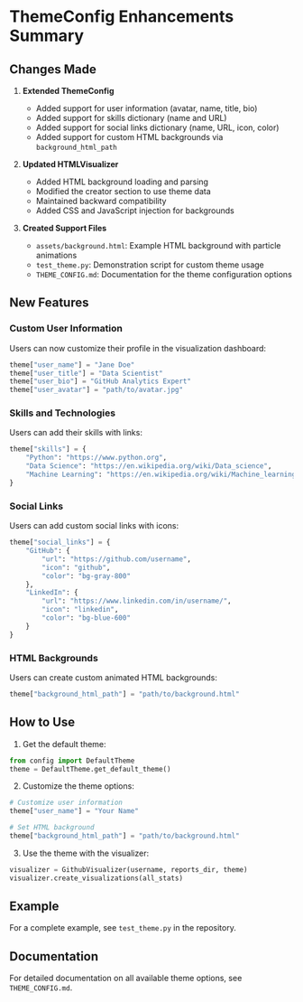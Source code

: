 # ThemeConfig Enhancements Summary

## Changes Made

1. **Extended ThemeConfig**
   - Added support for user information (avatar, name, title, bio)
   - Added support for skills dictionary (name and URL)
   - Added support for social links dictionary (name, URL, icon, color)
   - Added support for custom HTML backgrounds via `background_html_path`

2. **Updated HTMLVisualizer**
   - Added HTML background loading and parsing
   - Modified the creator section to use theme data
   - Maintained backward compatibility
   - Added CSS and JavaScript injection for backgrounds

3. **Created Support Files**
   - `assets/background.html`: Example HTML background with particle animations
   - `test_theme.py`: Demonstration script for custom theme usage
   - `THEME_CONFIG.md`: Documentation for the theme configuration options

## New Features

### Custom User Information
Users can now customize their profile in the visualization dashboard:
```python
theme["user_name"] = "Jane Doe"
theme["user_title"] = "Data Scientist"
theme["user_bio"] = "GitHub Analytics Expert"
theme["user_avatar"] = "path/to/avatar.jpg"
```

### Skills and Technologies
Users can add their skills with links:
```python
theme["skills"] = {
    "Python": "https://www.python.org",
    "Data Science": "https://en.wikipedia.org/wiki/Data_science",
    "Machine Learning": "https://en.wikipedia.org/wiki/Machine_learning",
}
```

### Social Links
Users can add custom social links with icons:
```python
theme["social_links"] = {
    "GitHub": {
        "url": "https://github.com/username",
        "icon": "github",
        "color": "bg-gray-800"
    },
    "LinkedIn": {
        "url": "https://www.linkedin.com/in/username/",
        "icon": "linkedin",
        "color": "bg-blue-600"
    }
}
```

### HTML Backgrounds
Users can create custom animated HTML backgrounds:
```python
theme["background_html_path"] = "path/to/background.html"
```

## How to Use

1. Get the default theme:
```python
from config import DefaultTheme
theme = DefaultTheme.get_default_theme()
```

2. Customize the theme options:
```python
# Customize user information
theme["user_name"] = "Your Name"

# Set HTML background
theme["background_html_path"] = "path/to/background.html"
```

3. Use the theme with the visualizer:
```python
visualizer = GithubVisualizer(username, reports_dir, theme)
visualizer.create_visualizations(all_stats)
```

## Example

For a complete example, see `test_theme.py` in the repository.

## Documentation

For detailed documentation on all available theme options, see `THEME_CONFIG.md`. 